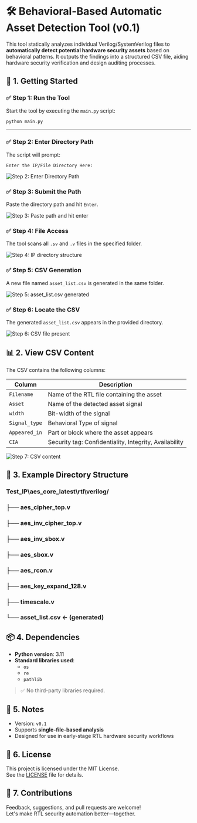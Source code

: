 # 🛠️ Behavioral-Based Automatic Asset Detection Tool (v0.1)

This tool statically analyzes individual Verilog/SystemVerilog files to **automatically detect potential hardware security assets** based on behavioral patterns. It outputs the findings into a structured CSV file, aiding hardware security verification and design auditing processes.


## 🚀 1. Getting Started

### ✅ Step 1: Run the Tool

Start the tool by executing the `main.py` script:

```bash
python main.py

```

---


### ✅ Step 2: Enter Directory Path

The script will prompt:

`Enter the IP/File Directory Here:`

![Step 2: Enter Directory Path](images/2.JPG)

### ✅ Step 3: Submit the Path

Paste the directory path and hit `Enter`.

![Step 3: Paste path and hit enter](images/3.JPG)


### ✅ Step 4: File Access

The tool scans all `.sv` and `.v` files in the specified folder.

![Step 4: IP directory structure](images/4.JPG)

### ✅ Step 5: CSV Generation

A new file named `asset_list.csv` is generated in the same folder.

![Step 5: asset_list.csv generated](images/5.JPG)

### ✅ Step 6: Locate the CSV

The generated `asset_list.csv` appears in the provided directory.

![Step 6: CSV file present](images/6.JPG)


## 📊 2. View CSV Content

The CSV contains the following columns:

| Column        | Description                                           |
|---------------|-------------------------------------------------------|
| `Filename`     | Name of the RTL file containing the asset            |
| `Asset`        | Name of the detected asset signal                    |
| `width`        | Bit-width of the signal                              |
| `Signal_type`  | Behavioral Type of signal                            |
| `Appeared_in`  | Part or block where the asset appears                |
| `CIA`          | Security tag: Confidentiality, Integrity, Availability |

![Step 7: CSV content](images/7.JPG)



## 📁 3.  Example Directory Structure
### Test_IP\aes_core_latest\rtl\verilog/
### ├── aes_cipher_top.v
### ├── aes_inv_cipher_top.v
### ├── aes_inv_sbox.v
### ├── aes_sbox.v
### ├── aes_rcon.v
### ├── aes_key_expand_128.v
### ├── timescale.v
### └── asset_list.csv ← (generated)

## 📦 4. Dependencies

- **Python version**: 3.11
- **Standard libraries used**:
  - `os`
  - `re`
  - `pathlib`

> ✅ No third-party libraries required.


## 📌 5.  Notes

- Version: `v0.1`
- Supports **single-file-based analysis**
- Designed for use in early-stage RTL hardware security workflows



## 📄 6. License

This project is licensed under the MIT License.  
See the [LICENSE](LICENSE) file for details.



## 🤝 7. Contributions

Feedback, suggestions, and pull requests are welcome!  
Let's make RTL security automation better—together.
